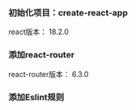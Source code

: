 ### 初始化项目：create-react-app
react版本： 18.2.0

### 添加react-router
react-router版本： 6.3.0

### 添加Eslint规则
